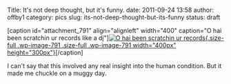 Title: It's not deep thought, but it's funny.
date: 2011-09-24 13:58
author: offby1
category: pics
slug: its-not-deep-thought-but-its-funny
status: draft

\[caption id=\"attachment_791\" align=\"alignleft\" width=\"400\" caption=\"O hai been scratchin ur records like a dj\"\][![O hai been scratchin ur records](http://offby1.files.wordpress.com/2011/09/2009-06-07_103323.jpg){.size-full .wp-image-791 .size-full .wp-image-791 width="400px" height="300px"}](http://offby1.files.wordpress.com/2011/09/2009-06-07_103323.jpg)\[/caption\]

I can\'t say that this involved any real insight into the human condition. But it made me chuckle on a muggy day.
